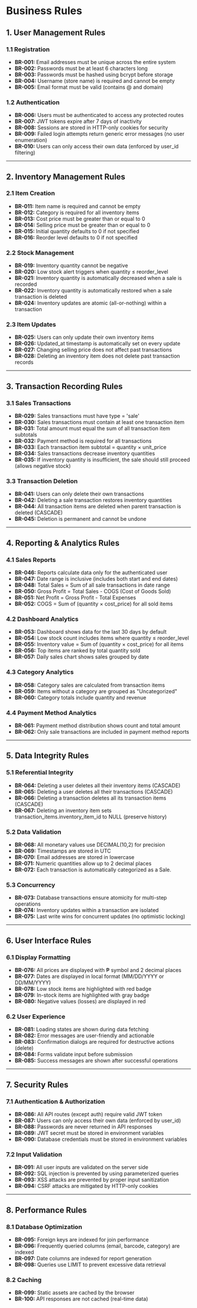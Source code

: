# Business Rules

## 1. User Management Rules

### 1.1 Registration
- **BR-001:** Email addresses must be unique across the entire system
- **BR-002:** Passwords must be at least 6 characters long
- **BR-003:** Passwords must be hashed using bcrypt before storage
- **BR-004:** Username (store name) is required and cannot be empty
- **BR-005:** Email format must be valid (contains @ and domain)

### 1.2 Authentication
- **BR-006:** Users must be authenticated to access any protected routes
- **BR-007:** JWT tokens expire after 7 days of inactivity
- **BR-008:** Sessions are stored in HTTP-only cookies for security
- **BR-009:** Failed login attempts return generic error messages (no user enumeration)
- **BR-010:** Users can only access their own data (enforced by user_id filtering)

---

## 2. Inventory Management Rules

### 2.1 Item Creation
- **BR-011:** Item name is required and cannot be empty
- **BR-012:** Category is required for all inventory items
- **BR-013:** Cost price must be greater than or equal to 0
- **BR-014:** Selling price must be greater than or equal to 0
- **BR-015:** Initial quantity defaults to 0 if not specified
- **BR-016:** Reorder level defaults to 0 if not specified

### 2.2 Stock Management
- **BR-019:** Inventory quantity cannot be negative
- **BR-020:** Low stock alert triggers when quantity ≤ reorder_level
- **BR-021:** Inventory quantity is automatically decreased when a sale is recorded
- **BR-022:** Inventory quantity is automatically restored when a sale transaction is deleted
- **BR-024:** Inventory updates are atomic (all-or-nothing) within a transaction

### 2.3 Item Updates
- **BR-025:** Users can only update their own inventory items
- **BR-026:** Updated_at timestamp is automatically set on every update
- **BR-027:** Changing selling price does not affect past transactions
- **BR-028:** Deleting an inventory item does not delete past transaction records

---

## 3. Transaction Recording Rules

### 3.1 Sales Transactions
- **BR-029:** Sales transactions must have type = 'sale'
- **BR-030:** Sales transactions must contain at least one transaction item
- **BR-031:** Total amount must equal the sum of all transaction item subtotals
- **BR-032:** Payment method is required for all transactions
- **BR-033:** Each transaction item subtotal = quantity × unit_price
- **BR-034:** Sales transactions decrease inventory quantities
- **BR-035:** If inventory quantity is insufficient, the sale should still proceed (allows negative stock)

### 3.3 Transaction Deletion
- **BR-041:** Users can only delete their own transactions
- **BR-042:** Deleting a sale transaction restores inventory quantities
- **BR-044:** All transaction items are deleted when parent transaction is deleted (CASCADE)
- **BR-045:** Deletion is permanent and cannot be undone

---

## 4. Reporting & Analytics Rules

### 4.1 Sales Reports
- **BR-046:** Reports calculate data only for the authenticated user
- **BR-047:** Date range is inclusive (includes both start and end dates)
- **BR-048:** Total Sales = Sum of all sale transactions in date range
- **BR-050:** Gross Profit = Total Sales - COGS (Cost of Goods Sold)
- **BR-051:** Net Profit = Gross Profit - Total Expenses
- **BR-052:** COGS = Sum of (quantity × cost_price) for all sold items

### 4.2 Dashboard Analytics
- **BR-053:** Dashboard shows data for the last 30 days by default
- **BR-054:** Low stock count includes items where quantity ≤ reorder_level
- **BR-055:** Inventory value = Sum of (quantity × cost_price) for all items
- **BR-056:** Top items are ranked by total quantity sold
- **BR-057:** Daily sales chart shows sales grouped by date

### 4.3 Category Analytics
- **BR-058:** Category sales are calculated from transaction items
- **BR-059:** Items without a category are grouped as "Uncategorized"
- **BR-060:** Category totals include quantity and revenue

### 4.4 Payment Method Analytics
- **BR-061:** Payment method distribution shows count and total amount
- **BR-062:** Only sale transactions are included in payment method reports

---

## 5. Data Integrity Rules

### 5.1 Referential Integrity
- **BR-064:** Deleting a user deletes all their inventory items (CASCADE)
- **BR-065:** Deleting a user deletes all their transactions (CASCADE)
- **BR-066:** Deleting a transaction deletes all its transaction items (CASCADE)
- **BR-067:** Deleting an inventory item sets transaction_items.inventory_item_id to NULL (preserve history)

### 5.2 Data Validation
- **BR-068:** All monetary values use DECIMAL(10,2) for precision
- **BR-069:** Timestamps are stored in UTC
- **BR-070:** Email addresses are stored in lowercase
- **BR-071:** Numeric quantities allow up to 2 decimal places
- **BR-072:** Each transaction is automatically categorized as a Sale.

### 5.3 Concurrency
- **BR-073:** Database transactions ensure atomicity for multi-step operations
- **BR-074:** Inventory updates within a transaction are isolated
- **BR-075:** Last write wins for concurrent updates (no optimistic locking)

---

## 6. User Interface Rules

### 6.1 Display Formatting
- **BR-076:** All prices are displayed with ₱ symbol and 2 decimal places
- **BR-077:** Dates are displayed in local format (MM/DD/YYYY or DD/MM/YYYY)
- **BR-078:** Low stock items are highlighted with red badge
- **BR-079:** In-stock items are highlighted with gray badge
- **BR-080:** Negative values (losses) are displayed in red

### 6.2 User Experience
- **BR-081:** Loading states are shown during data fetching
- **BR-082:** Error messages are user-friendly and actionable
- **BR-083:** Confirmation dialogs are required for destructive actions (delete)
- **BR-084:** Forms validate input before submission
- **BR-085:** Success messages are shown after successful operations

---

## 7. Security Rules

### 7.1 Authentication & Authorization
- **BR-086:** All API routes (except auth) require valid JWT token
- **BR-087:** Users can only access their own data (enforced by user_id)
- **BR-088:** Passwords are never returned in API responses
- **BR-089:** JWT secret must be stored in environment variables
- **BR-090:** Database credentials must be stored in environment variables

### 7.2 Input Validation
- **BR-091:** All user inputs are validated on the server side
- **BR-092:** SQL injection is prevented by using parameterized queries
- **BR-093:** XSS attacks are prevented by proper input sanitization
- **BR-094:** CSRF attacks are mitigated by HTTP-only cookies

---

## 8. Performance Rules

### 8.1 Database Optimization
- **BR-095:** Foreign keys are indexed for join performance
- **BR-096:** Frequently queried columns (email, barcode, category) are indexed
- **BR-097:** Date columns are indexed for report generation
- **BR-098:** Queries use LIMIT to prevent excessive data retrieval

### 8.2 Caching
- **BR-099:** Static assets are cached by the browser
- **BR-100:** API responses are not cached (real-time data)

